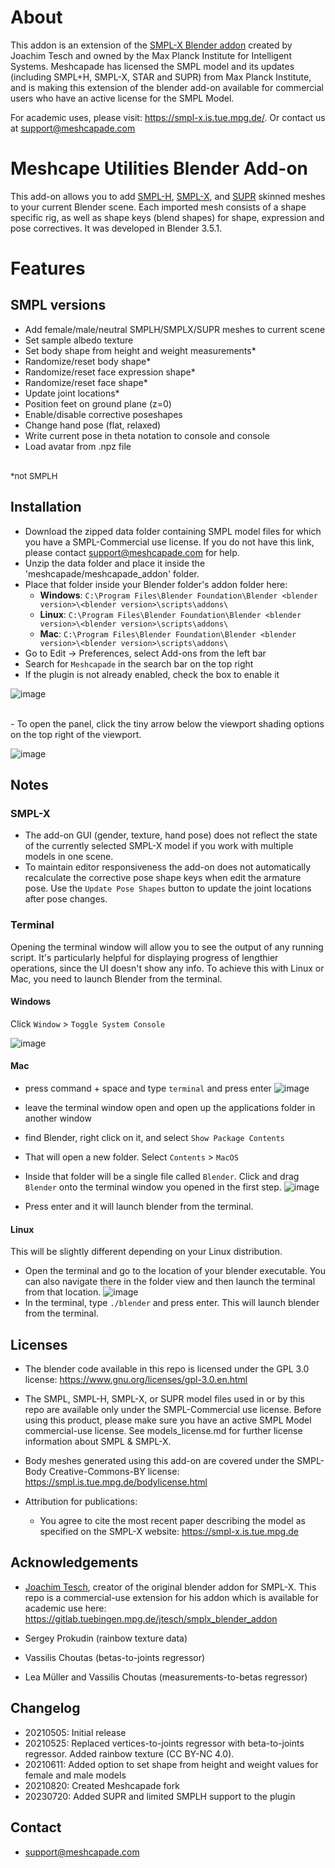 # About
This addon is an extension of the [SMPL-X Blender addon](https://www.youtube.com/watch?v=DY2k29Jef94) created by Joachim Tesch and owned by the Max Planck Institute for Intelligent Systems. Meshcapade has licensed the SMPL model and its updates (including SMPL+H, SMPL-X, STAR and SUPR) from Max Planck Institute, and is making this extension of the blender add-on available for commercial users who have an active license for the SMPL Model. 

For academic uses, please visit: https://smpl-x.is.tue.mpg.de/. Or contact us at support@meshcapade.com

# Meshcape Utilities Blender Add-on

This add-on allows you to add [SMPL-H](https://mano.is.tue.mpg.de/), [SMPL-X](https://smpl-x.is.tue.mpg.de), and [SUPR](https://supr.is.tue.mpg.de) skinned meshes to your current Blender scene. Each imported mesh consists of a shape specific rig, as well as shape keys (blend shapes) for shape, expression and pose correctives. It was developed in Blender 3.5.1.

# Features

## SMPL versions
- Add female/male/neutral SMPLH/SMPLX/SUPR meshes to current scene
- Set sample albedo texture
- Set body shape from height and weight measurements* 
- Randomize/reset body shape*
- Randomize/reset face expression shape*
- Randomize/reset face shape*
- Update joint locations*
- Position feet on ground plane (z=0)
- Enable/disable corrective poseshapes 
- Change hand pose (flat, relaxed)
- Write current pose in theta notation to console and console
- Load avatar from .npz file
<br>
<font size=2>*not SMPLH</font>

## Installation
- Download the zipped data folder containing SMPL model files for which you have a SMPL-Commercial use license.  If you do not have this link, please contact support@meshcapade.com for help.
- Unzip the data folder and place it inside the 'meshcapade/meshcapade_addon' folder.
- Place that folder inside your Blender folder's addon folder here:
  - <b>Windows</b>: `C:\Program Files\Blender Foundation\Blender <blender version>\<blender version>\scripts\addons\`
  - <b>Linux</b>: `C:\Program Files\Blender Foundation\Blender <blender version>\<blender version>\scripts\addons\`
  - <b>Mac</b>: `C:\Program Files\Blender Foundation\Blender <blender version>\<blender version>\scripts\addons\`
- Go to Edit -> Preferences, select Add-ons from the left bar
- Search for `Meshcapade` in the search bar on the top right
- If the plugin is not already enabled, check the box to enable it

![image](https://media.githubusercontent.com/media/Meshcapade/SMPL_blender_addon/nathan/supr-update-blender/images/blender_addon_00.png)

<br>
- To open the panel, click the tiny arrow below the viewport shading options on the top right of the viewport. 

![image](https://raw.githubusercontent.com/Meshcapade/SMPL_blender_addon/nathan/supr-update-blender/images/blender_addon_01.gif)

## Notes

### SMPL-X

- The add-on GUI (gender, texture, hand pose) does not reflect the state of the currently selected SMPL-X model if you work with multiple models in one scene.
- To maintain editor responsiveness the add-on does not automatically recalculate the corrective pose shape keys when edit the armature pose. Use the `Update Pose Shapes` button to update the joint locations after pose changes.

### Terminal
Opening the terminal window will allow you to see the output of any running script.  It's particularly helpful for displaying progress of lengthier operations, since the UI doesn't show any info.  To achieve this with Linux or Mac, you need to launch Blender from the terminal.  
#### Windows
Click `Window` > `Toggle System Console`
  
![image](https://media.githubusercontent.com/media/Meshcapade/SMPL_blender_addon/nathan/supr-update-blender/images/windows_terminal_00.png)

#### Mac
- press command + space and type `terminal` and press enter
![image](https://media.githubusercontent.com/media/Meshcapade/SMPL_blender_addon/nathan/supr-update-blender/images/mac_terminal_00.png)
  
- leave the terminal window open and open up the applications folder in another window
- find Blender, right click on it, and select `Show Package Contents`
- That will open a new folder.  Select `Contents` > `MacOS`
- Inside that folder will be a single file called `Blender`.  Click and drag `Blender` onto the terminal window you opened in the first step. 
![image](https://media.githubusercontent.com/media/Meshcapade/SMPL_blender_addon/nathan/supr-update-blender/images/mac_terminal_01.png)

- Press enter and it will launch blender from the terminal.

#### Linux
This will be slightly different depending on your Linux distribution.
- Open the terminal and go to the location of your blender executable.  You can also navigate there in the folder view and then launch the terminal from that location.
![image](https://media.githubusercontent.com/media/Meshcapade/SMPL_blender_addon/nathan/supr-update-blender/images/linux_terminal_00.png)
- In the terminal, type `./blender` and press enter.  This will launch blender from the terminal.


## Licenses

- The blender code available in this repo is licensed under the GPL 3.0 license:
https://www.gnu.org/licenses/gpl-3.0.en.html


- The SMPL, SMPL-H, SMPL-X, or SUPR model files used in or by this repo are available only under the SMPL-Commercial use license. Before using this product, please make sure you have an active SMPL Model commercial-use license. See models_license.md for further license information about SMPL & SMPL-X.


- Body meshes generated using this add-on are covered under the SMPL-Body Creative-Commons-BY license: https://smpl.is.tue.mpg.de/bodylicense.html

- Attribution for publications:
  - You agree to cite the most recent paper describing the model as specified on the SMPL-X website: <https://smpl-x.is.tue.mpg.de>

## Acknowledgements

- [Joachim Tesch](https://gitlab.tuebingen.mpg.de/jtesch), creator of the original blender addon for SMPL-X. This repo is a commercial-use extension for his addon which is available for academic use here: https://gitlab.tuebingen.mpg.de/jtesch/smplx_blender_addon

- Sergey Prokudin (rainbow texture data)

- Vassilis Choutas (betas-to-joints regressor)

- Lea Müller and Vassilis Choutas (measurements-to-betas regressor)

## Changelog

- 20210505: Initial release
- 20210525: Replaced vertices-to-joints regressor with beta-to-joints regressor. Added rainbow texture (CC BY-NC 4.0).
- 20210611: Added option to set shape from height and weight values for female and male models
- 20210820: Created Meshcapade fork
- 20230720: Added SUPR and limited SMPLH support to the plugin 

## Contact

- support@meshcapade.com